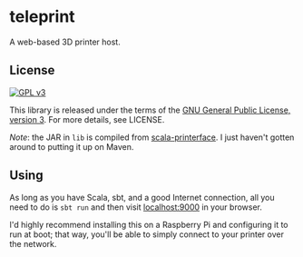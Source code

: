# teleprint

A web-based 3D printer host.

## License
[![GPL v3](http://www.gnu.org/graphics/gplv3-88x31.png)](http://www.gnu.org/licenses/gpl.html)

This library is released under the terms of the [GNU General Public License, version 3](http://www.gnu.org/licenses/gpl.html). For more details, see LICENSE.

_Note_: the JAR in `lib` is compiled from [scala-printerface](http://github.com/ryanthejuggler/scala-printerface). I just haven't gotten around to putting it up on Maven.

## Using

As long as you have Scala, sbt, and a good Internet connection, all you need to do is `sbt run` and then visit [localhost:9000](http://localhost:9000) in your browser.

I'd highly recommend installing this on a Raspberry Pi and configuring it to run at boot; that way, you'll be able to simply connect to your printer over the network.
